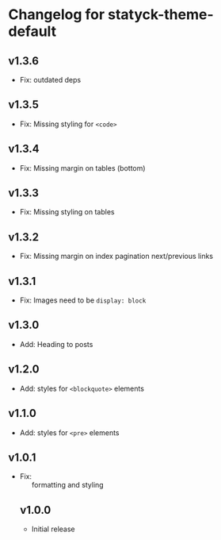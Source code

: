 # Changelog for statyck-theme-default

## v1.3.6
* Fix: outdated deps

## v1.3.5
* Fix: Missing styling for `<code>`

## v1.3.4
* Fix: Missing margin on tables (bottom)

## v1.3.3
* Fix: Missing styling on tables

## v1.3.2
* Fix: Missing margin on index pagination next/previous links

## v1.3.1
* Fix: Images need to be `display: block`

## v1.3.0
* Add: Heading to posts

## v1.2.0
* Add: styles for `<blockquote>` elements

## v1.1.0
* Add: styles for `<pre>` elements

## v1.0.1
* Fix: <ul> formatting and <a> styling

## v1.0.0
* Initial release
